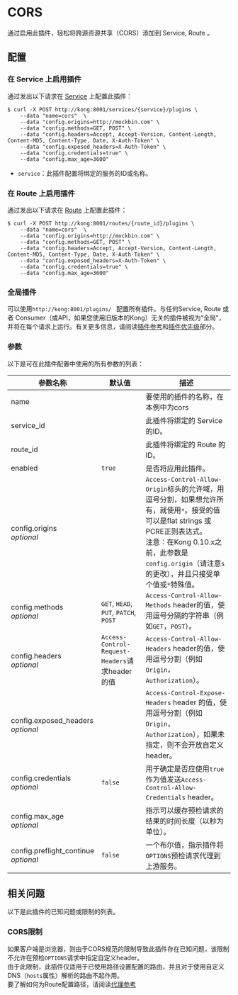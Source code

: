 # CORS

通过启用此插件，轻松将跨源资源共享（CORS）添加到 Service, Route 。

## 配置

### 在 Service 上启用插件

通过发出以下请求在 [Service](https://docs.konghq.com/latest/admin-api/#service-object) 上配置此插件：

```
$ curl -X POST http://kong:8001/services/{service}/plugins \
    --data "name=cors"  \
    --data "config.origins=http://mockbin.com" \
    --data "config.methods=GET, POST" \
    --data "config.headers=Accept, Accept-Version, Content-Length, Content-MD5, Content-Type, Date, X-Auth-Token" \
    --data "config.exposed_headers=X-Auth-Token" \
    --data "config.credentials=true" \
    --data "config.max_age=3600"
```

- `service`：此插件配置将绑定的服务的ID或名称。

### 在 Route 上启用插件

通过发出以下请求在 [Route](https://docs.konghq.com/latest/admin-api/#Route-object) 上配置此插件：

```
$ curl -X POST http://kong:8001/routes/{route_id}/plugins \
    --data "name=cors"  \
    --data "config.origins=http://mockbin.com" \
    --data "config.methods=GET, POST" \
    --data "config.headers=Accept, Accept-Version, Content-Length, Content-MD5, Content-Type, Date, X-Auth-Token" \
    --data "config.exposed_headers=X-Auth-Token" \
    --data "config.credentials=true" \
    --data "config.max_age=3600"
```

### 全局插件

可以使用`http://kong:8001/plugins/ ` 配置所有插件。与任何Service, Route 或者 Consumer（或API，如果您使用旧版本的Kong）无关的插件被视为“全局”，并将在每个请求上运行。有关更多信息，请阅读[插件参考](https://docs.konghq.com/latest/admin-api/#add-plugin)和[插件优先级](https://docs.konghq.com/latest/admin-api/#precedence)部分。

### 参数

以下是可在此插件配置中使用的所有参数的列表：

| 参数名称 | 默认值 | 描述 | 
| -------- | ------ | ---- |
| name |  | 要使用的插件的名称，在本例中为cors | 
| service_id | | 此插件将绑定的 Service 的ID。 |
| route_id |  | 此插件将绑定的 Route 的ID。 |
| enabled | `true` |  是否将应用此插件。 |
| config.origins <br> *optional* |  | `Access-Control-Allow-Origin`标头的允许域，用逗号分割，如果想允许所有，就使用`*`。接受的值可以是flat strings 或PCRE正则表达式。 <br> 注意：在Kong 0.10.x之前，此参数是`config.origin`（请注意`s`的更改），并且只接受单个值或`*`特殊值。|
| config.methods <br> *optional* | `GET`, `HEAD`, `PUT`, `PATCH`, `POST` | `Access-Control-Allow-Methods` header的值，使用逗号分隔的字符串（例如`GET`，`POST`）。 |
| config.headers <br> *optional* | `Access-Control-Request-Headers`请求header的值 | `Access-Control-Allow-Headers` header的值，使用逗号分割（例如`Origin`，`Authorization`）。 |
| config.exposed_headers <br> *optional* | | `Access-Control-Expose-Headers` header 的值，使用逗号分割（例如`Origin`，`Authorization`），如果未指定，则不会开放自定义header。 |
| config.credentials <br> *optional* | `false` | 用于确定是否应使用`true`作为值发送`Access-Control-Allow-Credentials` header。
| config.max_age <br> *optional* | | 指示可以缓存预检请求的结果的时间长度（以秒为单位）。 |
| config.preflight_continue <br> *optional* | `false` | 一个布尔值，指示插件将`OPTIONS`预检请求代理到上游服务。 |

## 相关问题

以下是此插件的已知问题或限制的列表。

### CORS限制

如果客户端是浏览器，则由于CORS规范的限制导致此插件存在已知问题，该限制不允许在预检`OPTIONS`请求中指定自定义header。  
由于此限制，此插件仅适用于已使用路径设置配置的路由，并且对于使用自定义DNS（`hosts`属性）解析的路由不起作用。  
要了解如何为Route配置路径，请阅读[代理参考](https://docs.konghq.com/0.12.x/proxy/#request-uri)











